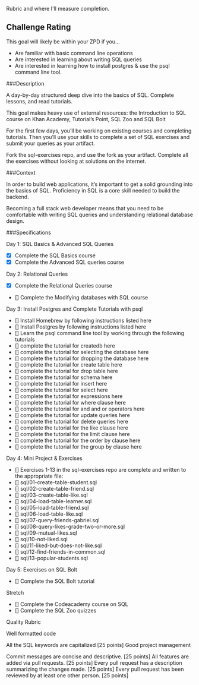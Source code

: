 Rubric and where I'll measure completion.

## Challenge Rating

This goal will likely be within your ZPD if you…

- Are familiar with basic command line operations
- Are interested in learning about writing SQL queries
- Are interested in learning how to install postgres & use the psql command line tool.

###Description

A day-by-day structured deep dive into the basics of SQL. Complete lessons, and read tutorials.

This goal makes heavy use of external resources: the Introduction to SQL course on Khan Academy, Tutorial’s Point, SQL Zoo and SQL Bolt

For the first few days, you’ll be working on existing courses and completing tutorials. Then you’ll use your skills to complete a set of SQL exercises and submit your queries as your artifact.

Fork the sql-exercises repo, and use the fork as your artifact. Complete all the exercises without looking at solutions on the internet.

###Context

In order to build web applications, it’s important to get a solid grounding into the basics of SQL. Proficiency in SQL is a core skill needed to build the backend.

Becoming a full stack web developer means that you need to be comfortable with writing SQL queries and understanding relational database design.

###Specifications

Day 1: SQL Basics & Advanced SQL Queries

 - [x] Complete the SQL Basics course
 - [x] Complete the Advanced SQL queries course

Day 2: Relational Queries

 - [x] Complete the Relational Queries course
 - [] Complete the Modifying databases with SQL course

Day 3: Install Postgres and Complete Tutorials with psql

 - [] Install Homebrew by following instructions listed here
 - [] Install Postgres by following instructions listed here
 - [] Learn the psql command line tool by working through the following tutorials
 - [] complete the tutorial for createdb here
 - [] complete the tutorial for selecting the database here
 - [] complete the tutorial for dropping the database here
 - [] complete the tutorial for create table here
 - [] complete the tutorial for drop table here
 - [] complete the tutorial for schema here
 - [] complete the tutorial for insert here
 - [] complete the tutorial for select here
 - [] complete the tutorial for expressions here
 - [] complete the tutorial for where clause here
 - [] complete the tutorial for and and or operators here
 - [] complete the tutorial for update queries here
 - [] complete the tutorial for delete queries here
 - [] complete the tutorial for the like clause here
 - [] complete the tutorial for the limit clause here
 - [] complete the tutorial for the order by clause here
 - [] complete the tutorial for the group by clause here

Day 4: Mini Project & Exercises

 - [] Exercises 1-13 in the sql-exercises repo are complete and written to the appropriate file:
 - [] sql/01-create-table-student.sql
 - [] sql/02-create-table-friend.sql
 - [] sql/03-create-table-like.sql
 - [] sql/04-load-table-learner.sql
 - [] sql/05-load-table-friend.sql
 - [] sql/06-load-table-like.sql
 - [] sql/07-query-friends-gabriel.sql
 - [] sql/08-query-likes-grade-two-or-more.sql
 - [] sql/09-mutual-likes.sql
 - [] sql/10-not-liked.sql
 - [] sql/11-liked-but-does-not-like.sql
 - [] sql/12-find-friends-in-common.sql
 - [] sql/13-popular-students.sql

Day 5: Exercises on SQL Bolt

 - [] Complete the SQL Bolt tutorial

Stretch

 - [] Complete the Codeacademy course on SQL
 - [] Complete the SQL Zoo quizzes

Quality Rubric

Well formatted code

All the SQL keywords are capitalized [25 points]
Good project management

Commit messages are concise and descriptive. [25 points]
All features are added via pull requests. [25 points]
Every pull request has a description summarizing the changes made. [25 points]
Every pull request has been reviewed by at least one other person. [25 points]
